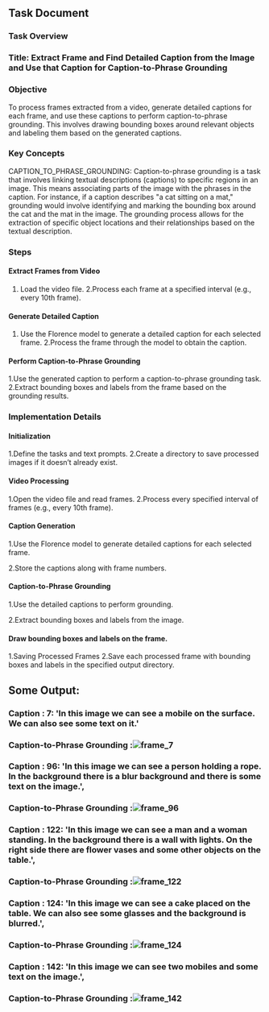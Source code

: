 ## Task Document

### Task Overview

### Title: Extract Frame and Find Detailed Caption from the Image and Use that Caption for Caption-to-Phrase Grounding

### Objective
To process frames extracted from a video, generate detailed captions for each frame, and use these captions to perform caption-to-phrase grounding. This involves drawing bounding boxes around relevant objects and labeling them based on the generated captions.

### Key Concepts
CAPTION_TO_PHRASE_GROUNDING: Caption-to-phrase grounding is a task that involves linking textual descriptions (captions) to specific regions in an image. This means associating parts of the image with the phrases in the caption. For instance, if a caption describes "a cat sitting on a mat," grounding would involve identifying and marking the bounding box around the cat and the mat in the image. The grounding process allows for the extraction of specific object locations and their relationships based on the textual description.

### Steps
#### Extract Frames from Video
 1. Load the video file.
 2.Process each frame at a specified interval (e.g., every 10th frame).
#### Generate Detailed Caption
  1. Use the Florence model to generate a detailed caption for each selected frame.
  2.Process the frame through the model to obtain the caption.
#### Perform Caption-to-Phrase Grounding
  1.Use the generated caption to perform a caption-to-phrase grounding task.
  2.Extract bounding boxes and labels from the frame based on the grounding results.
### Implementation Details
#### Initialization
  1.Define the tasks and text prompts.
  2.Create a directory to save processed images if it doesn’t already exist.
#### Video Processing
  1.Open the video file and read frames.
  2.Process every specified interval of frames (e.g., every 10th frame).
#### Caption Generation
   1.Use the Florence model to generate detailed captions for each selected frame.
   
   2.Store the captions along with frame numbers.
#### Caption-to-Phrase Grounding
  1.Use the detailed captions to perform grounding.
  
  2.Extract bounding boxes and labels from the image.
#### Draw bounding boxes and labels on the frame.
   1.Saving Processed Frames
   2.Save each processed frame with bounding boxes and labels in the specified output directory.


## Some Output:

### Caption : 7: 'In this image we can see a mobile on the surface. We can also see some text on it.'
### Caption-to-Phrase Grounding :![frame_7](https://github.com/user-attachments/assets/96fc23f4-5ed0-41c6-a298-2c175aaf2eb0)

### Caption : 96: 'In this image we can see a person holding a rope. In the background there is a blur background and there is some text on the image.',
### Caption-to-Phrase Grounding :![frame_96](https://github.com/user-attachments/assets/1c7abf18-d033-4bb6-87ed-2df65381b94a)

### Caption :  122: 'In this image we can see a man and a woman standing. In the background there is a wall with lights. On the right side there are flower vases and some other objects on the table.',
### Caption-to-Phrase Grounding :![frame_122](https://github.com/user-attachments/assets/efdf28cb-2c51-4085-acdf-7e12c08620e2)



### Caption : 124: 'In this image we can see a cake placed on the table. We can also see some glasses and the background is blurred.',
### Caption-to-Phrase Grounding :![frame_124](https://github.com/user-attachments/assets/2901f1c0-a997-4d62-84d3-2d36501672f1)


### Caption : 142: 'In this image we can see two mobiles and some text on the image.', 
### Caption-to-Phrase Grounding :![frame_142](https://github.com/user-attachments/assets/1f299d36-629d-4243-9db4-72e019899b89)







